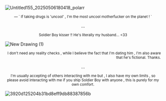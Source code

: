 

![Untitled155_20250506180418_polarr](https://github.com/user-attachments/assets/1105ae18-8f1c-4551-a6f9-1ced249a2555)

<p align="center">
<sub> — ` If taking drugs is 'uncool' , I'm the most uncool motherfucker on the planet ! `
  
<p align="center"> ...
  
<p align="center"><sub>Soldier Boy kisser !! He's literally my husband... <33

![New Drawing (1)](https://github.com/user-attachments/assets/a572a922-6935-4746-b332-6602a188806c)
<p align="right"> <sub> I don't need any reality checks , while I believe the fact that I'm dating him , I'm also aware that he's fictional. Thanks.

<p align="center"> ...

<p align="center"> <sub> I'm usually accepting of others interacting with me but , I also have my own limits , so please avoid interacting with me if you ship Soldier Boy with anyone , this is purely for my own comfort.

![3920d125204b31bd8eff9db88387856b](https://github.com/user-attachments/assets/57c6829e-d4b7-4179-abe0-2b0f8747132c)
